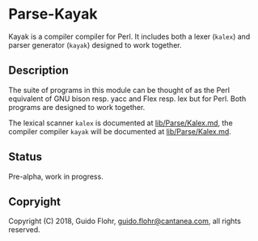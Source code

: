 # Parse-Kayak

Kayak is a compiler compiler for Perl.  It includes both a lexer (`kalex`) and
parser generator (`kayak`) designed to work together.

## Description

The suite of programs in this module can be thought of as the Perl equivalent
of GNU bison resp. yacc and Flex resp. lex but for Perl.  Both programs are
designed to work together.

The lexical scanner `kalex` is documented at 
[lib/Parse/Kalex.md](lib/Parse/Kalex.md), the compiler compiler `kayak`
will be documented at [lib/Parse/Kalex.md](lib/Parse/Kalex.md).

## Status

Pre-alpha, work in progress.

## Copryight

Copyright (C) 2018, Guido Flohr, <guido.flohr@cantanea.com>,
all rights reserved.

